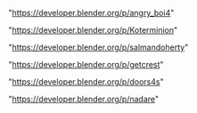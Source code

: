 "https://developer.blender.org/p/angry_boi4"

"https://developer.blender.org/p/Koterminion"

"https://developer.blender.org/p/salmandoherty"

"https://developer.blender.org/p/getcrest"

"https://developer.blender.org/p/doors4s"

"https://developer.blender.org/p/nadare"

 
 
